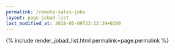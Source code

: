 ```yaml
---
permalink: /remote-sales-jobs
layout: page-jobad-list
last_modified_at: 2018-05-09T23:12:39+0300
---
```

{% include render_jobad_list.html permalink=page.permalink %}
